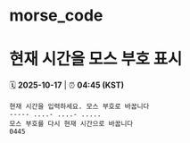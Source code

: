 # morse_code
# 현재 시간을 모스 부호 표시
<!-- MORSE_TIME_START -->
🗓️ **2025-10-17** | ⏰ **04:45 (KST)**

```
현재 시간을 입력하세요. 모스 부호로 바꿉니다
----- ....- ....- .....
모스 부호를 다시 현재 시간으로 바꿉니다
0445
```
<!-- MORSE_TIME_END -->
